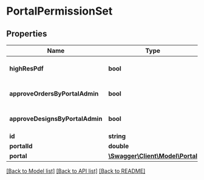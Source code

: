 # PortalPermissionSet

## Properties
Name | Type | Description | Notes
------------ | ------------- | ------------- | -------------
**highResPdf** | **bool** |  | [optional] [default to true]
**approveOrdersByPortalAdmin** | **bool** |  | [optional] [default to true]
**approveDesignsByPortalAdmin** | **bool** |  | [optional] [default to true]
**id** | **string** |  | [optional] 
**portalId** | **double** |  | [optional] 
**portal** | [**\Swagger\Client\Model\Portal**](Portal.md) |  | [optional] 

[[Back to Model list]](../README.md#documentation-for-models) [[Back to API list]](../README.md#documentation-for-api-endpoints) [[Back to README]](../README.md)


